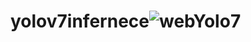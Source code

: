# yolov7infernece![webYolo7](https://user-images.githubusercontent.com/45326995/186963783-4b98ab88-73d7-467f-b1d0-5fdb6d245818.gif)
